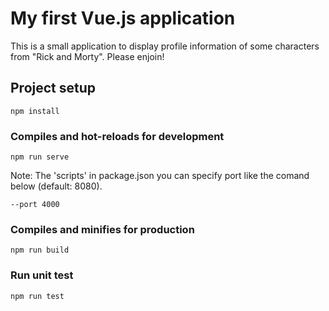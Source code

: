 # My first Vue.js application

This is a small application to display profile information of some characters from "Rick and Morty". Please enjoin!

## Project setup
```
npm install
```

### Compiles and hot-reloads for development
```
npm run serve
```
Note: The 'scripts' in package.json you can specify port like the comand below (default: 8080).
```
--port 4000
```
### Compiles and minifies for production
```
npm run build
```
### Run unit test
```
npm run test
```
